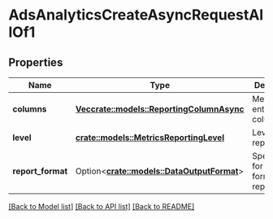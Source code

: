# AdsAnalyticsCreateAsyncRequestAllOf1

## Properties

Name | Type | Description | Notes
------------ | ------------- | ------------- | -------------
**columns** | [**Vec<crate::models::ReportingColumnAsync>**](ReportingColumnAsync.md) | Metric and entity columns | 
**level** | [**crate::models::MetricsReportingLevel**](MetricsReportingLevel.md) | Level of the report | 
**report_format** | Option<[**crate::models::DataOutputFormat**](DataOutputFormat.md)> | Specification for formatting report data | [optional][default to JSON]

[[Back to Model list]](../README.md#documentation-for-models) [[Back to API list]](../README.md#documentation-for-api-endpoints) [[Back to README]](../README.md)



